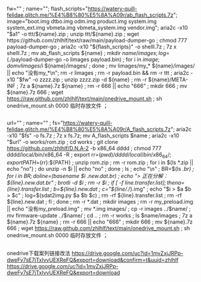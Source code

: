fw="" ;
name="";
flash_scripts="https://watery-quill-felidae.glitch.me/%E4%B8%80%E5%8A%A09r/ab_flash_scripts.7z";
image="boot.img dtbo.img odm.img product.img system.img system_ext.img vbmeta.img vbmeta_system.img vendor.img";
aria2c -x10 "$a1" -o ttt/${name}.zip ; unzip ttt/${name}.zip ; wget https://github.com/zhlhlf/text/raw/main/payload-dumper-go ; chmod 777 payload-dumper-go ; aria2c -x10 "${flash_scripts}" -o shelll.7z ; 7z x shelll.7z ; mv ab_flash_scripts ${name} ; mkdir ${name}/images ; log=$(./payload-dumper-go -o limages payload.bin) ; for i in $image ; do mv limages/$i ${name}/images/ ; done ; mv limages/my_* ${name}/images/ || echo "没有my_*\n"; rm -r limages ; rm -r payload.bin && rm -r ttt ; aria2c -x10 "$fw" -o zzzz.zip ; unzip zzzz.zip -d ${name} ; rm -r ${name}/META-INF ; 7z a ${name}.7z ${name} ; rm -r 666 || echo "666" ; mkdir 666 ; mv ${name}.7z 666 ; wget https://raw.github.com/zhlhlf/text/main/onedrive_mount.sh ; sh onedrive_mount.sh 0000 临时存放文件 ；

```

```
url="" ; 
name="" ; 
fs="https://watery-quill-felidae.glitch.me/%E4%B8%80%E5%8A%A09r/A_flash_scripts.7z";
aria2c -x10 "$fs" -o fs.7z ; 7z x fs.7z; mv A_flash_scripts $name ; 
aria2c -x10 "$url" -o works/rom.zip ; cd works ; git clone https://github.com/zhlhlf/D.N.A-2 -b x86_64 dddd ; chmod 777 dddd/local/bin/x86_64 -R ; export rr=$(pwd)/dddd/local/bin/x86_64/ ; export PATH=${rr}:${PATH} ; unzip rom.zip ; rm -r rom.zip ; for i in $(ls *.zip || echo "no") ; do unzip -n $i || echo "no" ; done ;
ls ; echo "\n" ; BR=$(ls *.br) ; for i in $BR ; do line=$(basename $i .new.dat.br) ; echo "> 正在分解：${line}.new.dat.br" ; brotli -d $i ; rm -r $i ; if [ -f ${line}.transfer.list ] ; then  a=${line}.transfer.list ; b=${line}.new.dat ; c="${line/.*/}.img" ; echo "$i   >   $a  $b   >   $c" ; log=$(sdat2img.py $a $b $c) ; rm -rf ${line}.transfer.list ; rm -rf ${line}.new.dat ; fi ; done ;  rm -r *.dat ; mkdir images ; rm -r my_preload.img || echo "没有my_preload.img" ; mv *.img images/ ; cp -r images ../$name/ ; mv firmware-update ../$name/ ; cd .. ; rm -r works ; ls $name/images ; 7z a ${name}.7z ${name} ; rm -r 666 || echo "666" ; mkdir 666 ; mv ${name}.7z 666 ; wget https://raw.github.com/zhlhlf/text/main/onedrive_mount.sh ; sh onedrive_mount.sh 0000 临时存放文件 ；
```
```
onedrive下载案列链接改法
https://drive.google.com/uc?id=1mvZxjJRPp-dweFv7sE7jTxIvvUEXReFQ&export=download&confirm=t&uuid=zhlhlf
https://drive.google.com/uc?id=1mvZxjJRPp-dweFv7sE7jTxIvvUEXReFQ&export=download
```
```
